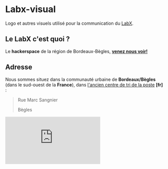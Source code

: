 Labx-visual
===========

Logo et autres visuels utilisé pour la communication du [LabX](http://www.labx.fr/).

## Le LabX c'est quoi ?

Le **hackerspace** de la région de Bordeaux-Bègles, **[venez nous voir!](https://maps.google.fr/?ll=44.812663,-0.554399&spn=0.001496,0.002642&t=h&z=19)**

## Adresse

Nous sommes situez dans la communauté urbaine de **Bordeaux/Bègles** (dans le sud-ouest de la **France**), dans [l'ancien centre de tri de la poste](https://www.labx.fr/?p=471) **[fr]** :

> Rue Marc Sangnier
>
> Bègles

[![Adresse du LabX, Bordeaux Bègles](https://www.labx.fr/wp-content/themes/thememin/themify/img.php?src=http://www.labx.fr/wp-content/uploads/2013/09/labxl.png&w=560&h=250)](https://maps.google.fr/?ll=44.812663,-0.554399&spn=0.001496,0.002642&t=h&z=19)
